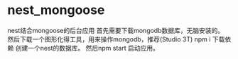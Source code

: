 # nest_mongoose
nest结合mongoose的后台应用
首先需要下载mongodb数据库，无脑安装的。
然后下载一个图形化得工具，用来操作mongodb，推荐(Studio 3T)
npm i 下载依赖
创建一个nest的数据库。
然后npm start 启动应用。
